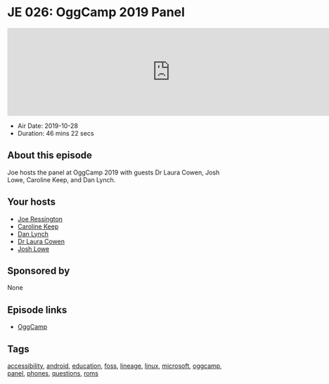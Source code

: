 # JE 026: OggCamp 2019 Panel

<iframe src="https://player.fireside.fm/v2/WTrMvATU+m78D4xl-?theme=dark" width="740" height="200" frameborder="0" scrolling="no"></iframe>

* Air Date: 2019-10-28
* Duration: 46 mins 22 secs

## About this episode

Joe hosts the panel at OggCamp 2019 with guests Dr Laura Cowen, Josh Lowe, Caroline Keep, and Dan Lynch.

## Your hosts
* [Joe Ressington](https://extras.show//hosts/joe)
* [Caroline Keep](https://extras.show//guests/caroline-keep)
* [Dan Lynch](https://extras.show//guests/dan-lynch)
* [Dr Laura Cowen](https://extras.show//guests/dr-laura)
* [Josh Lowe](https://extras.show//guests/josh-lowe)

## Sponsored by

None



## Episode links

  * [OggCamp](https://oggcamp.org/ "OggCamp")



## Tags

[accessibility](https://extras.show//tags/accessibility), [android](https://extras.show//tags/android), [education](https://extras.show//tags/education), [foss](https://extras.show//tags/foss), [lineage](https://extras.show//tags/lineage), [linux](https://extras.show//tags/linux), [microsoft](https://extras.show//tags/microsoft), [oggcamp](https://extras.show//tags/oggcamp), [panel](https://extras.show//tags/panel), [phones](https://extras.show//tags/phones), [questions](https://extras.show//tags/questions), [roms](https://extras.show//tags/roms)